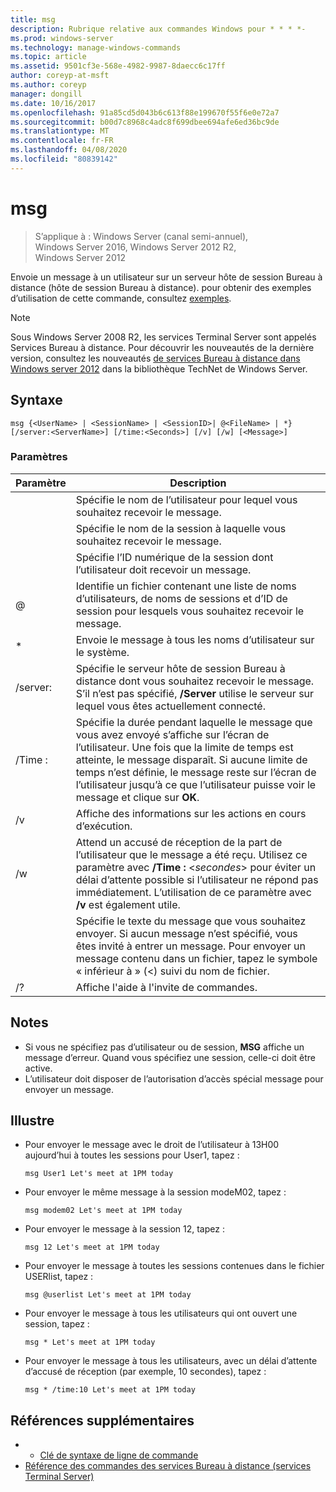 ```yaml
---
title: msg
description: Rubrique relative aux commandes Windows pour * * * *-
ms.prod: windows-server
ms.technology: manage-windows-commands
ms.topic: article
ms.assetid: 9501cf3e-568e-4982-9987-8daecc6c17ff
author: coreyp-at-msft
ms.author: coreyp
manager: dongill
ms.date: 10/16/2017
ms.openlocfilehash: 91a85cd5d043b6c613f88e199670f55f6e0e72a7
ms.sourcegitcommit: b00d7c8968c4adc8f699dbee694afe6ed36bc9de
ms.translationtype: MT
ms.contentlocale: fr-FR
ms.lasthandoff: 04/08/2020
ms.locfileid: "80839142"
---
```

# <a name="msg"></a>msg

>S’applique à : Windows Server (canal semi-annuel), Windows Server 2016, Windows Server 2012 R2, Windows Server 2012

Envoie un message à un utilisateur sur un serveur hôte de session Bureau à distance (hôte de session Bureau à distance).
pour obtenir des exemples d’utilisation de cette commande, consultez [exemples](#BKMK_examples).
> [!NOTE]
> Sous Windows Server 2008 R2, les services Terminal Server sont appelés Services Bureau à distance. Pour découvrir les nouveautés de la dernière version, consultez les nouveautés [de services Bureau à distance dans Windows server 2012](https://technet.microsoft.com/library/hh831527) dans la bibliothèque TechNet de Windows Server.

## <a name="syntax"></a>Syntaxe
```
msg {<UserName> | <SessionName> | <SessionID>| @<FileName> | *} [/server:<ServerName>] [/time:<Seconds>] [/v] [/w] [<Message>]
```

### <a name="parameters"></a>Paramètres

|      Paramètre       |                                                                                                                               Description                                                                                                                               |
|----------------------|-------------------------------------------------------------------------------------------------------------------------------------------------------------------------------------------------------------------------------------------------------------------------|
|      <UserName>      |                                                                                                  Spécifie le nom de l’utilisateur pour lequel vous souhaitez recevoir le message.                                                                                                   |
|    <SessionName>     |                                                                                                 Spécifie le nom de la session à laquelle vous souhaitez recevoir le message.                                                                                                 |
|     <SessionID>      |                                                                                            Spécifie l’ID numérique de la session dont l’utilisateur doit recevoir un message.                                                                                            |
|     @<FileName>      |                                                                         Identifie un fichier contenant une liste de noms d’utilisateurs, de noms de sessions et d’ID de session pour lesquels vous souhaitez recevoir le message.                                                                         |
|          \*          |                                                                                                           Envoie le message à tous les noms d’utilisateur sur le système.                                                                                                            |
| /server:<ServerName> |                                              Spécifie le serveur hôte de session Bureau à distance dont vous souhaitez recevoir le message. S’il n’est pas spécifié, **/Server** utilise le serveur sur lequel vous êtes actuellement connecté.                                              |
|   /Time :<Seconds>    | Spécifie la durée pendant laquelle le message que vous avez envoyé s’affiche sur l’écran de l’utilisateur. Une fois que la limite de temps est atteinte, le message disparaît. Si aucune limite de temps n’est définie, le message reste sur l’écran de l’utilisateur jusqu’à ce que l’utilisateur puisse voir le message et clique sur **OK**. |
|          /v          |                                                                                                         Affiche des informations sur les actions en cours d’exécution.                                                                                                         |
|          /w          |         Attend un accusé de réception de la part de l’utilisateur que le message a été reçu. Utilisez ce paramètre avec **/Time :** <*secondes*> pour éviter un délai d’attente possible si l’utilisateur ne répond pas immédiatement. L’utilisation de ce paramètre avec **/v** est également utile.          |
|      <Message>       |                  Spécifie le texte du message que vous souhaitez envoyer. Si aucun message n’est spécifié, vous êtes invité à entrer un message. Pour envoyer un message contenu dans un fichier, tapez le symbole « inférieur à » (<) suivi du nom de fichier.                  |
|          /?          |                                                                                                                  Affiche l'aide à l'invite de commandes.                                                                                                                   |

## <a name="remarks"></a>Notes
-   Si vous ne spécifiez pas d’utilisateur ou de session, **MSG** affiche un message d’erreur. Quand vous spécifiez une session, celle-ci doit être active.
-   L’utilisateur doit disposer de l’autorisation d’accès spécial message pour envoyer un message.

## <a name="examples"></a><a name=BKMK_examples></a>Illustre
-   Pour envoyer le message avec le droit de l’utilisateur à 13H00 aujourd’hui à toutes les sessions pour User1, tapez :
    ```
    msg User1 Let's meet at 1PM today
    ```
-   Pour envoyer le même message à la session modeM02, tapez :
    ```
    msg modem02 Let's meet at 1PM today
    ```
-   Pour envoyer le message à la session 12, tapez :
    ```
    msg 12 Let's meet at 1PM today
    ```
-   Pour envoyer le message à toutes les sessions contenues dans le fichier USERlist, tapez :
    ```
    msg @userlist Let's meet at 1PM today
    ```
-   Pour envoyer le message à tous les utilisateurs qui ont ouvert une session, tapez :
    ```
    msg * Let's meet at 1PM today
    ```
-   Pour envoyer le message à tous les utilisateurs, avec un délai d’attente d’accusé de réception (par exemple, 10 secondes), tapez :
    ```
    msg * /time:10 Let's meet at 1PM today
    ```

## <a name="additional-references"></a>Références supplémentaires
-  - [Clé de syntaxe de ligne de commande](command-line-syntax-key.md)
-  [Référence des commandes des services Bureau à distance (services Terminal Server)](remote-desktop-services-terminal-services-command-reference.md)
